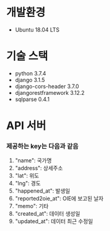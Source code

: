 # 개발환경
* Ubuntu 18.04 LTS

# 기술 스택
* python 3.7.4
* django 3.1.5
* django-cors-header 3.7.0
* djangorestframework 3.12.2
* sqlparse 0.4.1

# API 서버
### 제공하는 key는 다음과 같음
1. "name": 국가명
2. "address": 상세주소
3. "lat": 위도
4. "lng": 경도
5. "happened_at": 발생일
6. "reported2oie_at": OIE에 보고된 날자
7. "memo": 기타
8. "created_at": 데이터 생성일
9. "updated_at": 데이터 최근 수정일 
